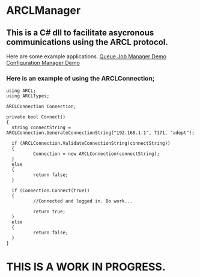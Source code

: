 # ARCLManager

## This is a C# dll to facilitate asycronous communications using the ARCL protocol.
Here are some example applications.
[Queue Job Manager Demo](https://github.com/ZeroxCorbin/ARCLManager_QueueJobManager_Demo)
[Configuration Manager Demo](https://github.com/ZeroxCorbin/ARCLManager_ConfigurationManager_Demo)

### Here is an example of using the ARCLConnection;

    using ARCL;
    using ARCLTypes;

    ARCLConnection Connection;

    private bool Connect()
    {
      string connectString = ARCLConnection.GenerateConnectionString("192.168.1.1", 7171, "adept");

      if (ARCLConnection.ValidateConnectionString(connectString))
      {
              Connection = new ARCLConnection(connectString);
      }
      else
      {
              return false;
      }

      if (Connection.Connect(true))
      {
              //Connected and logged in. Do work...

              return true;
      }
      else
      {
              return false;
      }
    }
	
# THIS IS A WORK IN PROGRESS.
